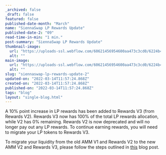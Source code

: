 ```yaml
---
_archived: false
_draft: false
featured: false
published-date-month: "March"
name: "SiennaSwap LP Rewards Update"
published-date-2: "09"
read-time-in-min: "1 min."
post-summary: "SiennaSwap LP Rewards Update"
thumbnail-image:
  url: "https://uploads-ssl.webflow.com/60621456954600aa473c3cd0/6224b4911ef1ea7f5e41dcbb_SiennaSwap%20LP%20Blog%20Thump.jpg"
  alt: ""
main-image:
  url: "https://uploads-ssl.webflow.com/60621456954600aa473c3cd0/6224b48d337fec483abd9c4b_SiennaSwap%20LP%20Blog.jpg"
  alt: ""
slug: "siennaswap-lp-rewards-update-2"
updated-on: "2022-03-14T11:57:24.868Z"
created-on: "2022-03-14T11:57:24.868Z"
published-on: "2022-03-14T11:57:24.868Z"
tags: "blog"
layout: "single-blog.html"
---
```


A 10% point increase in LP rewards has been added to Rewards V3 (from Rewards V2). Rewards V3 now has 100% of the total LP rewards allocation, while V2 has 0% remaining. Rewards V2 is now deprecated and will no longer pay out any LP rewards. To continue earning rewards, you will need to migrate your LP tokens to Rewards V3.

To migrate your liquidity from the old AMM V1 and Rewards V2 to the new AMM V2 and Rewards V3, please follow the steps outlined in [this](https://medium.com/sienna-network/siennaswap-amm-v2-rewards-v3-migration-6512ba01d578) blog post.

‍

